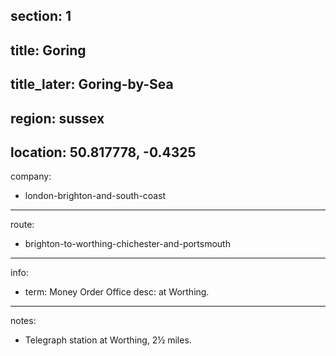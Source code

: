 section: 1
----
title: Goring
----
title_later: Goring-by-Sea
----
region: sussex
----
location: 50.817778, -0.4325
----
company:
- london-brighton-and-south-coast
----
route:
- brighton-to-worthing-chichester-and-portsmouth
----
info:
- term: Money Order Office
  desc: at Worthing.
----
notes:
- Telegraph station at Worthing, 2½ miles.
